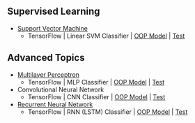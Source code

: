 ## Supervised Learning
* [Support Vector Machine](https://zhedongzheng.github.io/finch/svm.html)
    * TensorFlow | Linear SVM Classifier | [OOP Model](https://github.com/zhedongzheng/finch/blob/master/tensorflow-models/linear_svm_clf.py) | [Test](https://github.com/zhedongzheng/finch/blob/master/tensorflow-models/linear_svm_clf_test.py)
## Advanced Topics
* [Multilayer Perceptron](https://ocw.mit.edu/courses/electrical-engineering-and-computer-science/6-034-artificial-intelligence-fall-2010/readings/MIT6_034F10_netmath.pdf)
    * TensorFlow | MLP Classifier | [OOP Model](https://github.com/zhedongzheng/finch/blob/master/tensorflow-models/mlp_clf.py) | [Test](https://github.com/zhedongzheng/finch/blob/master/tensorflow-models/mlp_clf_test.py)
 * Convolutional Neural Network
    * TensorFlow | CNN Classifier | [OOP Model](https://github.com/zhedongzheng/finch/blob/master/tensorflow-models/conv_clf.py) | [Test](https://github.com/zhedongzheng/finch/blob/master/tensorflow-models/conv_clf_test.py)
* [Recurrent Neural Network](https://zhedongzheng.github.io/finch/rnn.html)
    * TensorFlow | RNN (LSTM) Classifier | [OOP Model](https://github.com/zhedongzheng/finch/blob/master/tensorflow-models/rnn_clf.py) | [Test](https://github.com/zhedongzheng/finch/blob/master/tensorflow-models/rnn_clf_test.py)
